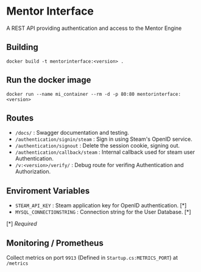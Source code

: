 # Mentor Interface

A REST API providing authentication and access to the Mentor Engine

## Building

`docker build -t mentorinterface:<version> .`

## Run the docker image

`docker run --name mi_container --rm -d -p 80:80 mentorinterface:<version>`

## Routes
- `/docs/` : Swagger documentation and testing.
- `/authentication/signin/steam` : Sign in using Steam's OpenID service.
- `/authentication/signout` : Delete the session cookie, signing out.
- `/authentication/callback/steam` : Internal callback used for steam user Authentication.
- `/v:<version>/verify/` : Debug route for verifing Authentication and Authorization.


## Enviroment Variables

- `STEAM_API_KEY` : Steam application key for OpenID authentication. [*]
- `MYSQL_CONNECTIONSTRING` : Connection string for the User Database. [*]

[*] *Required*


## Monitoring / Prometheus

Collect metrics on port `9913` (Defined in `Startup.cs:METRICS_PORT`) at `/metrics`
